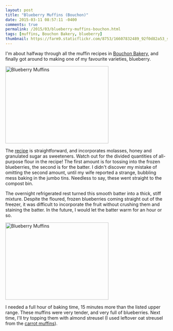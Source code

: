 ```yaml
---
layout: post
title: "Blueberry Muffins (Bouchon)"
date: 2015-03-11 08:57:11 -0400
comments: true
permalink: /2015/03/blueberry-muffins-bouchon.html
tags: [muffins, Bouchon Bakery, blueberry]
thumbnail: https://farm9.staticflickr.com/8753/16607832489_92f0d82a53_s.jpg
---
```


I'm about halfway through all the muffin recipes in [Bouchon
Bakery](/tag/bouchon-bakery/), and finally got around to making one of my
favourite varieties, blueberry.

<a href="https://www.flickr.com/photos/gnuf/16783785542"
title="Blueberry Muffins by Eric Fung, on Flickr"><img
src="https://farm9.staticflickr.com/8665/16783785542_bf237d8580_n.jpg"
width="320" height="240" alt="Blueberry Muffins"></a>

The
[recipe](http://www.foodgal.com/2012/11/bouchon-bakerys-incomparable-blueberry-muffins/)
is straightforward, and incorporates molasses, honey and granulated
sugar as sweeteners. Watch out for the divided quantities of all-purpose
flour in the recipe! The first amount is for tossing into the frozen
blueberries, the second is for the batter. I didn't discover my mistake
of omitting the second amount, until my wife reported a strange,
bubbling mess baking in the jumbo tins. Needless to say, these went
straight to the compost bin.

The overnight refrigerated rest turned this smooth batter into a thick,
stiff mixture. Despite the floured, frozen blueberries coming straight
out of the freezer, it was difficult to incorporate the fruit without
crushing them and staining the batter. In the future, I would let the 
batter warm for an hour or so.

<a href="https://www.flickr.com/photos/gnuf/16607832489"
title="Blueberry Muffins by Eric Fung, on Flickr"><img
src="https://farm9.staticflickr.com/8753/16607832489_92f0d82a53_n.jpg"
width="320" height="240" alt="Blueberry Muffins"></a>

I needed a full hour of baking time, 15 minutes more than the listed upper
range. These muffins were very tender, and very full of blueberries.
Next time, I'll try topping them with almond streusel (I used
leftover oat streusel from the [carrot
muffins](/2015/03/carrot-muffins-bouchon.html)).
